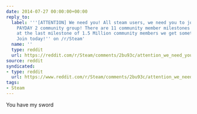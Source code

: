 ```yaml
---
date: 2014-07-27 00:00:00+00:00
reply_to:
  label: '''[ATTENTION] We need you! All steam users, we need you to join the Official
    PAYDAY 2 community group! There are 11 community member milestones to reach and
    at the last milestone of 1.5 Million community members we get something secret.
    Join today!'' on /r/Steam'
  name: ''
  type: reddit
  url: https://reddit.com/r/Steam/comments/2bu93c/attention_we_need_you_all_steam_users_we_need_you/
source: reddit
syndicated:
- type: reddit
  url: https://www.reddit.com/r/Steam/comments/2bu93c/attention_we_need_you_all_steam_users_we_need_you/cj93s7o/
tags:
- Steam
---
```


You have my sword